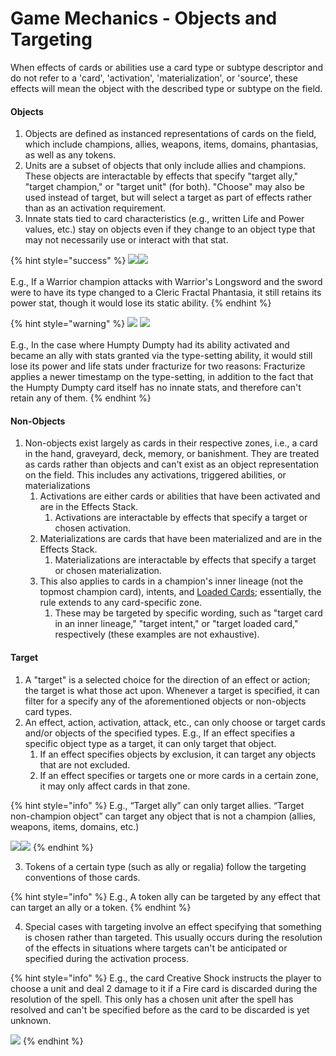 # Game Mechanics - Objects and Targeting

When effects of cards or abilities use a card type or subtype descriptor and do not refer to a 'card', 'activation', 'materialization', or 'source', these effects will mean the object with the described type or subtype on the field.

#### Objects

1. Objects are defined as instanced representations of cards on the field, which include champions, allies, weapons, items, domains, phantasias, as well as any tokens.
2. Units are a subset of objects that only include allies and champions. These objects are interactable by effects that specify "target ally," "target champion," or "target unit" (for both). "Choose" may also be used instead of target, but will select a target as part of effects rather than as an activation requirement.
3. Innate stats tied to card characteristics (e.g., written Life and Power values, etc.) stay on objects even if they change to an object type that may not necessarily use or interact with that stat.

{% hint style="success" %}
![](https://api.gatcg.com/cards/images/fracturize-ftc.jpg)![](https://api.gatcg.com/cards/images/warriors-longsword-doa-alter.jpg)\
\
E.g., If a Warrior champion attacks with Warrior's Longsword and the sword were to have its type changed to a Cleric Fractal Phantasia, it still retains its power stat, though it would lose its static ability.
{% endhint %}

{% hint style="warning" %}
![](https://api.gatcg.com/cards/images/humpty-dumpty-fates-fall-dtr.jpg) ![](https://api.gatcg.com/cards/images/fracturize-ftc.jpg)\
\
E.g., In the case where Humpty Dumpty had its ability activated and became an ally with stats granted via the type-setting ability, it would still lose its power and life stats under fracturize for two reasons: Fracturize applies a newer timestamp on the type-setting, in addition to the fact that the Humpty Dumpty card itself has no innate stats, and therefore can't retain any of them.
{% endhint %}



#### Non-Objects

1. Non-objects exist largely as cards in their respective zones, i.e., a card in the hand, graveyard, deck, memory, or banishment.  They are treated as cards rather than objects and can't exist as an object representation on the field. This includes any activations, triggered abilities, or materializations
   1. Activations are either cards or abilities that have been activated and are in the Effects Stack.
      1. Activations are interactable by effects that specify a target or chosen activation.
   2. Materializations are cards that have been materialized and are in the Effects Stack.
      1. Materializations are interactable by effects that specify a target or chosen materialization.
   3. This also applies to cards in a champion's inner lineage (not the topmost champion card), intents, and [Loaded Cards](../glossary/game-terms.md#loaded); essentially, the rule extends to any card-specific zone.
      1. These may be targeted by specific wording, such as "target card in an inner lineage," "target intent," or "target loaded card," respectively (these examples are not exhaustive).



#### Target

1. A "target" is a selected choice for the direction of an effect or action; the target is what those act upon. Whenever a target is specified, it can filter for a specify any of the aforementioned objects or non-objects card types.&#x20;
2. An effect, action, activation, attack, etc., can only choose or target cards and/or objects of the specified types. E.g., If an effect specifies a specific object type as a target, it can only target that object.&#x20;
   1. If an effect specifies objects by exclusion, it can target any objects that are not excluded.
   2. If an effect specifies or targets one or more cards in a certain zone, it may only affect cards in that zone.

{% hint style="info" %}
E.g., “Target ally” can only target allies. “Target non-champion object” can target any object that is not a champion (allies, weapons, items, domains, etc.)

![](https://ga-index-public.s3.us-west-2.amazonaws.com/cards/incendiary-fractal-ftc.jpg)![](https://ga-index-public.s3.us-west-2.amazonaws.com/cards/excalibur-cleansing-light-doa-alter.jpg)
{% endhint %}



3. Tokens of a certain type (such as ally or regalia) follow the targeting conventions of those cards.

{% hint style="info" %}
E.g., A token ally can be targeted by any effect that can target an ally or a token.
{% endhint %}

4. Special cases with targeting involve an effect specifying that something is chosen rather than targeted. This usually occurs during the resolution of the effects in situations where targets can't be anticipated or specified during the activation process.&#x20;

{% hint style="info" %}
E.g., the card Creative Shock instructs the player to choose a unit and deal 2 damage to it if a Fire card is discarded during the resolution of the spell. This only has a chosen unit after the spell has resolved and can't be specified before as the card to be discarded is yet unknown.

![](https://ga-index-public.s3.us-west-2.amazonaws.com/cards/creative-shock-doa-alter.jpg)
{% endhint %}
